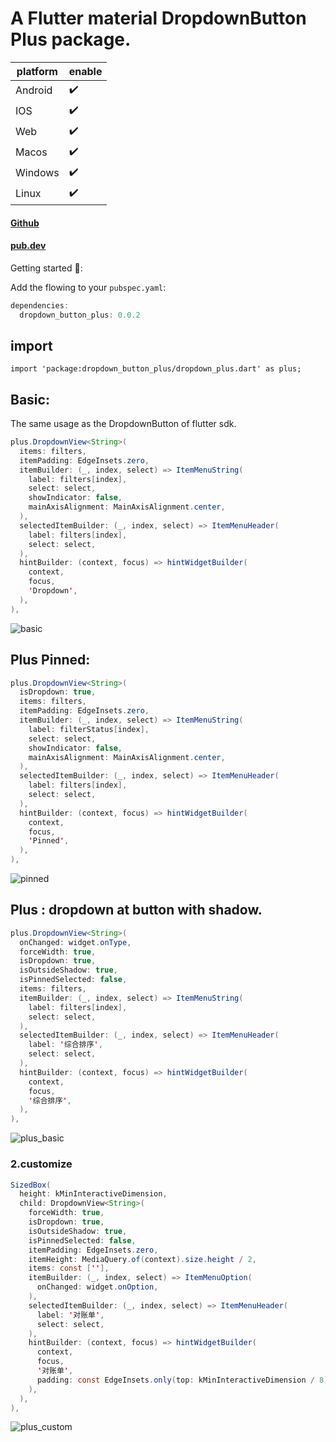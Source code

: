 # A Flutter material DropdownButton Plus package.

platform | enable
-------- | -----
Android  | ✔️
IOS  | ✔️
Web  | ✔️
Macos  | ✔️
Windows  | ✔️
Linux | ✔️


#### [Github](https://github.com/good-good-study/dropdown_button_plus)
#### [pub.dev](https://pub.dev/packages/dropdown_button_plus)


Getting started 🍺:

Add the flowing to your `pubspec.yaml`:

```java
dependencies:
  dropdown_button_plus: 0.0.2
```
## import

`import 'package:dropdown_button_plus/dropdown_plus.dart' as plus;`

## Basic:
The same usage as the DropdownButton of flutter sdk.

```java
plus.DropdownView<String>(
  items: filters,
  itemPadding: EdgeInsets.zero,
  itemBuilder: (_, index, select) => ItemMenuString(
    label: filters[index],
    select: select,
    showIndicator: false,
    mainAxisAlignment: MainAxisAlignment.center,
  ),
  selectedItemBuilder: (_, index, select) => ItemMenuHeader(
    label: filters[index],
    select: select,
  ),
  hintBuilder: (context, focus) => hintWidgetBuilder(
    context,
    focus,
    'Dropdown',
  ),
),
```
![basic](https://github.com/good-good-study/dropdown_button_plus/blob/master/example/ui/basic.jpg)


## Plus Pinned:

```java
plus.DropdownView<String>(
  isDropdown: true,
  items: filters,
  itemPadding: EdgeInsets.zero,
  itemBuilder: (_, index, select) => ItemMenuString(
    label: filterStatus[index],
    select: select,
    showIndicator: false,
    mainAxisAlignment: MainAxisAlignment.center,
  ),
  selectedItemBuilder: (_, index, select) => ItemMenuHeader(
    label: filters[index],
    select: select,
  ),
  hintBuilder: (context, focus) => hintWidgetBuilder(
    context,
    focus,
    'Pinned',
  ),
),
```
![pinned](https://github.com/good-good-study/dropdown_button_plus/blob/master/example/ui/pinned.png)


## Plus : dropdown at button with shadow.

```java
plus.DropdownView<String>(
  onChanged: widget.onType,
  forceWidth: true,
  isDropdown: true,
  isOutsideShadow: true,
  isPinnedSelected: false,
  items: filters,
  itemBuilder: (_, index, select) => ItemMenuString(
    label: filters[index],
    select: select,
  ),
  selectedItemBuilder: (_, index, select) => ItemMenuHeader(
    label: '综合排序',
    select: select,
  ),
  hintBuilder: (context, focus) => hintWidgetBuilder(
    context,
    focus,
    '综合排序',
  ),
),
```

![plus_basic](https://github.com/good-good-study/dropdown_button_plus/blob/master/example/ui/plus_basic.png)


### 2.customize

```java
SizedBox(
  height: kMinInteractiveDimension,
  child: DropdownView<String>(
    forceWidth: true,
    isDropdown: true,
    isOutsideShadow: true,
    isPinnedSelected: false,
    itemPadding: EdgeInsets.zero,
    itemHeight: MediaQuery.of(context).size.height / 2,
    items: const [''],
    itemBuilder: (_, index, select) => ItemMenuOption(
      onChanged: widget.onOption,
    ),
    selectedItemBuilder: (_, index, select) => ItemMenuHeader(
      label: '对账单',
      select: select,
    ),
    hintBuilder: (context, focus) => hintWidgetBuilder(
      context,
      focus,
      '对账单',
      padding: const EdgeInsets.only(top: kMinInteractiveDimension / 8),
    ),
  ),
),
```

![plus_custom](https://github.com/good-good-study/dropdown_button_plus/blob/master/example/ui/plus_custom.jpg)
